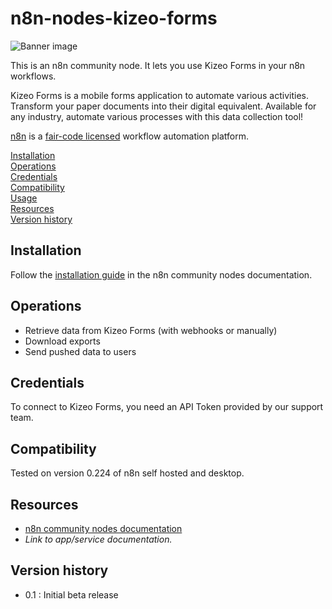 # n8n-nodes-kizeo-forms
![Banner image](https://user-images.githubusercontent.com/10284570/173569848-c624317f-42b1-45a6-ab09-f0ea3c247648.png)

This is an n8n community node. It lets you use Kizeo Forms in your n8n workflows.

Kizeo Forms is a mobile forms application to automate various activities. Transform your paper documents into their digital equivalent. Available for any industry, automate various processes with this data collection tool!

[n8n](https://n8n.io/) is a [fair-code licensed](https://docs.n8n.io/reference/license/) workflow automation platform.

[Installation](#installation)  
[Operations](#operations)  
[Credentials](#credentials)  <!-- delete if no auth needed -->  
[Compatibility](#compatibility)  
[Usage](#usage)  <!-- delete if not using this section -->  
[Resources](#resources)  
[Version history](#version-history)  <!-- delete if not using this section -->  

## Installation

Follow the [installation guide](https://docs.n8n.io/integrations/community-nodes/installation/) in the n8n community nodes documentation.

## Operations

- Retrieve data from Kizeo Forms (with webhooks or manually)
- Download exports
- Send pushed data to users

## Credentials

To connect to Kizeo Forms, you need an API Token provided by our support team. 

## Compatibility

Tested on version 0.224 of n8n self hosted and desktop.


## Resources

* [n8n community nodes documentation](https://docs.n8n.io/integrations/community-nodes/)
* _Link to app/service documentation._

## Version history

- 0.1 : Initial beta release
